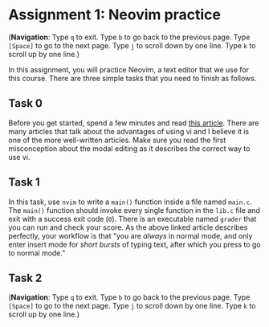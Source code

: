 # Assignment 1: Neovim practice

(**Navigation**: Type `q` to exit. Type `b` to go back to the previous page. Type `[Space]` to go to the next page. Type `j` to scroll down by one line. Type `k` to scroll up by one line.)

In this assignment, you will practice Neovim, a text editor that we use for this course. There are three simple tasks that you need to finish as follows.

## Task 0

Before you get started, spend a few minutes and read [this article](http://www.viemu.com/a-why-vi-vim.html). There are many articles that talk about the advantages of using vi and I believe it is one of the more well-written articles. Make sure you read the first misconception about the modal editing as it describes the correct way to use vi.

## Task 1

In this task, use `nvim` to write a `main()` function inside a file named `main.c`. The `main()` function should invoke every single function in the `lib.c` file and exit with a success exit code (`0`). There is an executable named `grader` that you can run and check your score. As the above linked article describes perfectly, your workflow is that "you are *always* in normal mode, and only enter insert mode for *short bursts* of typing text, after which you press <Esc> to go to normal mode."

## Task 2



(**Navigation**: Type `q` to exit. Type `b` to go back to the previous page. Type `[Space]` to go to the next page. Type `j` to scroll down by one line. Type `k` to scroll up by one line.)
